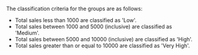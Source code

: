 The classification criteria for the groups are as follows:

- Total sales less than 1000 are classified as 'Low'.
- Total sales between 1000 and 5000 (inclusive) are classified as 'Medium'.
- Total sales between 5000 and 10000 (inclusive) are classified as 'High'.
- Total sales greater than or equal to 10000 are classified as 'Very High'.
